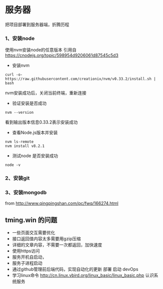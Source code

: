 服务器
===
把项目部署到服务器端，折腾历程

### 1、安装node
使用nvm安装node的任意版本
引用自 https://cnodejs.org/topic/598954d9206061d87545c5d3

 *   安装nvm

```
curl -o- https://raw.githubusercontent.com/creationix/nvm/v0.33.2/install.sh | bash
```
nvm安装成功后，关闭当前终端，重新连接 
* 验证安装是否成功
```
nvm --version
```
看到输出版本信息0.33.2表示安装成功

*   查看Node.js版本并安装
```
nvm ls-remote 
nvm install v8.2.1
```
* 测试node 是否安装成功
```
node -v
```
### 2、安装git

### 3、安装mongodb
from http://www.qingpingshan.com/pc/fwq/166274.html

## tming.win 的问题

* 一些页面交互需要优化
* 接口返回值内容太多需要用gzip压缩
* 详细的文章内容，不需要一次都返回，加快速度
* 使用https访问
* 服务开机自启动，
* 服务子进程启动
* 通过github管理前后端代码，实现自动化的更新 部署 启动 devOps
* 学习linux命令  http://cn.linux.vbird.org/linux_basic/linux_basic.php  认识系统服务





